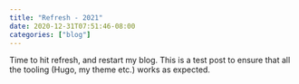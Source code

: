 ```yaml
---
title: "Refresh - 2021"
date: 2020-12-31T07:51:46-08:00
categories: ["blog"]
---
```


Time to hit refresh, and restart my blog. This is a test post to ensure that all the tooling (Hugo, my theme etc.) works as expected.


